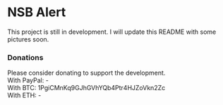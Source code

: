 # NSB Alert
This project is still in development. I will update this README with some pictures soon.

### Donations
Please consider donating to support the development.<br>
With PayPal: -<br>
With BTC: 1PgiCMnKq9GJhGVhYQb4Ptr4HJZoVkn2Zc<br>
With ETH: -<br>
